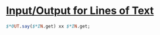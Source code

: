 [1]: http://rosettacode.org/wiki/Input/Output_for_Lines_of_Text

# [Input/Output for Lines of Text][1]

```perl
$*OUT.say($*IN.get) xx $*IN.get;
```